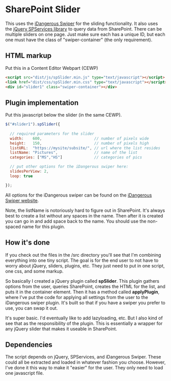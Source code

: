 SharePoint Slider
=================

This uses the [iDangerous Swiper](http://www.idangero.us/sliders/swiper/api.php) for the sliding functionality. It also uses the [jQuery SPServices library](http://spservices.codeplex.com) to query data from SharePoint. There can be multiple sliders on one page. Just make sure each has a unique ID, but each one must have the class of "swiper-container" (the only requirement).

HTML markup
-----------
Put this in a Content Editor Webpart (CEWP)
```html
<script src="dist/js/spSlider.min.js" type="text/javascript"></script>
<link href="dist/css/spSlider.min.css" type="text/javascript"></script>
<div id="slider1" class="swiper-container"></div>
```

Plugin implementation
---------------------
Put this javascript below the slider (in the same CEWP).

```javascript
$("#slider1").spSlider({
  
  // required parameters for the slider
  width:    600,                       // number of pixels wide
  height:   150,                       // number of pixels high
  listURL:  "https://mysite/subsite/", // url where the list resides
  listName: "Pictures", 	           // name of the list
  categories: ["MS","HS"]  			   // categories of pics               

  // put other options for the iDangerous swiper here:
  slidesPerView: 2,
  loop: true

});
```

All options for the iDangerous swiper can be found on the [iDangerous Swiper website](http://www.idangero.us/sliders/swiper/api.php).

Note, the listName is notoriously hard to figure out in SharePoint. It's always best to create a list without any spaces in the name. Then after it is created you can go in and add space back to the name. You should use the non-spaced name for this plugin. 

How it's done
-------------
If you check out the files in the /src directory you'll see that I'm combining everything into one tiny script. The goal is for the end user to not have to worry about jQuery, sliders, plugins, etc. They just need to put in one script, one css, and some markup.

So basically I created a jQuery plugin called **spSlider**. This plugin gathers options from the user, queries SharePoint, creates the HTML for the list, and puts it in the container element. Then it has a method called **applyPlugin**, where I've put the code for applying all settings from the user to the iDangerous swiper plugin. It's built so that if you have a swiper you prefer to use, you can swap it out.

It's super basic. I'd eventually like to add lazyloading, etc. But I also kind of see that as the responsibility of the plugin. This is essentially a wrapper for any jQuery slider that makes it useable in SharePoint.

Dependencies
------------
The script depends on jQuery, SPServices, and iDangerous Swiper. These could all be extracted and loaded in whatever fashion you choose. However, I've done it this way to make it "easier" for the user. They only need to load one javascript file.